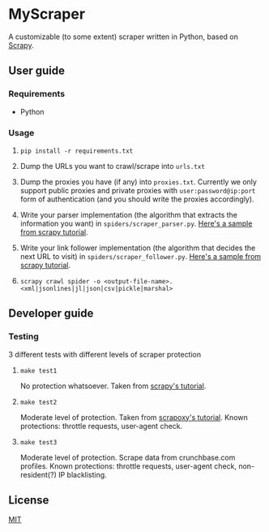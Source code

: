 # MyScraper

A customizable (to some extent) scraper written in Python, based on [Scrapy](https://scrapy.org/).

## User guide

### Requirements

- Python

### Usage

1. `pip install -r requirements.txt`

2. Dump the URLs you want to crawl/scrape into `urls.txt`

3. Dump the proxies you have (if any) into `proxies.txt`.
    Currently we only support public proxies and private proxies with `user:password@ip:port` form of authentication (and you should write the proxies accordingly).

4. Write your parser implementation (the algorithm that extracts the information you want) in `spiders/scraper_parser.py`. [Here's a sample from scrapy tutorial](https://doc.scrapy.org/en/1.3/intro/tutorial.html#extracting-data-in-our-spider).

5. Write your link follower implementation (the algorithm that decides the next URL to visit) in `spiders/scraper_follower.py`. [Here's a sample from scrapy tutorial](https://doc.scrapy.org/en/1.3/intro/tutorial.html#following-links).

6. `scrapy crawl spider -o <output-file-name>.<xml|jsonlines|jl|json|csv|pickle|marshal>`

## Developer guide

### Testing

3 different tests with different levels of scraper protection

1. `make test1`

    No protection whatsoever. Taken from [scrapy's tutorial](https://doc.scrapy.org/en/1.3/intro/tutorial.html).

2. `make test2`

    Moderate level of protection. Taken from [scrapoxy's tutorial](https://scrapoxy.readthedocs.io/en/master/tutorials/python-scrapy/index.html). Known protections: throttle requests, user-agent check.

3. `make test3`

    Moderate level of protection. Scrape data from crunchbase.com profiles. Known protections: throttle requests, user-agent check, non-resident(?) IP blacklisting.

## License

[MIT](https://opensource.org/licenses/MIT)
